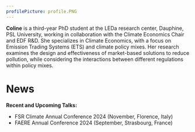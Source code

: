 ```yaml
---
profilePicture: profile.PNG
---
```


**Coline** is a third-year PhD student at the LEDa research center, Dauphine, PSL University, working in collaboration with the Climate Economics Chair and EDF R&D. She specializes in Climate Economics, with a focus on Emission Trading Systems (ETS) and climate policy mixes. Her research examines the design and effectiveness of market-based solutions to reduce pollution, while considering the interactions between different regulations within policy mixes.

# News
**Recent and Upcoming Talks:** 
- FSR Climate Annual Conference 2024 (November, Florence, Italy)
- FAERE Annual Conference 2024 (September, Strasbourg, France)
